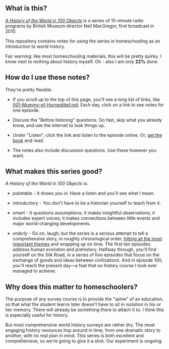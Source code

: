 ## What is this?

[*A History of the World in 100 Objects*](http://www.bbc.co.uk/ahistoryoftheworld/)
is a series of 15-minute radio programs by British Museum director Neil MacGregor,
first broadcast in 2010.

This repository contains notes for using the series in homeschooling as
an introduction to world history.

Fair warning: like most homeschooling materials, this will be pretty quirky.
I know next to nothing about history myself. Oh - also I am only **22%** done.


## How do I use these notes?

They're pretty flexible.

*   If you scroll up to the top of this page, you'll see a long list of links,
    like [001-Mummy-of-Hornedjitef.md](001-Mummy-of-Hornedjitef.md).
    Each day, click on a link to see notes for one episode.

*   Discuss the "Before listening" questions.  Go fast, skip what you
    already know, and use the internet to look things up.

*   Under "Listen", click the link and listen to the episode online.
    Or, [get the book](http://www.powells.com/book/history-of-the-world-in-100-objects-9780670022700/17-3)
    and read.

*   The notes also include discussion questions.
    Use these however you want.


## What makes this series good?

*A History of the World in 100 Objects* is:

*   *palatable* - It draws you in. Have a listen and you'll see what I
    mean.

*   *introductory* - You don't have to be a historian yourself to teach
    from it.

*   *smart* - It questions assumptions; it makes insightful
    observations; it includes expert voices; it makes connections
    between little events and major world-changing developments.

*   *orderly* - Go on, laugh; but the series is a serious attempt to
    tell a comprehensive story, in roughly chronological order,
    [hitting all the most important themes](http://www.bbc.co.uk/ahistoryoftheworld/programme/)
    and wrapping up on time. The first ten episodes address human
    evolution and prehistory. Halfway through, you'll find yourself on
    the Silk Road, in a series of five episodes that focus on the
    exchange of goods and ideas between civilizations. And in episode
    100, you'll reach the present day—a feat that no history course I
    took ever managed to achieve.


## Why does this matter to homeschoolers?

The purpose of any survey course is to provide the "spine" of an
education, so that what the student learns later doesn't have to sit in
isolation in his or her memory. There will already be something there to
attach it to. I think this is especially useful for history.

But most comprehensive world history surveys are rather dry. The most
engaging history resources hop around in time, from one dramatic story
to another, with no real plan in mind. This series is both excellent and
comprehensive, so we're going to give it a shot. Our experiment is
ongoing.
